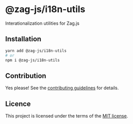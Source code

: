 # @zag-js/i18n-utils

Interationalization utilities for Zag.js

## Installation

```sh
yarn add @zag-js/i18n-utils
# or
npm i @zag-js/i18n-utils
```

## Contribution

Yes please! See the [contributing guidelines](https://github.com/chakra-ui/zag/blob/main/CONTRIBUTING.md) for details.

## Licence

This project is licensed under the terms of the [MIT license](https://github.com/chakra-ui/zag/blob/main/LICENSE).
